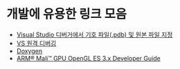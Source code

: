 ﻿# 개발에 유용한 링크 모음

* [Visual Studio 디버거에서 기호 파일(.pdb) 및 원본 파일 지정](https://msdn.microsoft.com/ko-kr/library/ms241613.aspx)
* [VS 원격 디버깅](https://msdn.microsoft.com/ko-kr/library/y7f5zaaa.aspx)
* [Doxygen](http://www.stack.nl/~dimitri/doxygen/)
* [ARM® Mali™ GPU OpenGL ES 3.x Developer Guide](https://www.google.co.kr/url?sa=t&rct=j&q=&esrc=s&source=web&cd=1&cad=rja&uact=8&ved=0ahUKEwiG8qX60-vYAhUBvLwKHbjpBTwQFgglMAA&url=https%3A%2F%2Fstatic.docs.arm.com%2F100587%2F0100%2Farm_mali_gpu_opengl_es_3-x_developer_guide_100587_0100_00_en.pdf&usg=AOvVaw0BQe_2ETUc8qyCCmdr7jBW)
